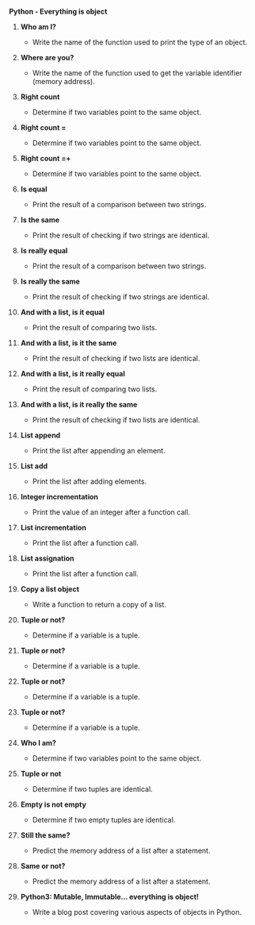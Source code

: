 **Python - Everything is object**

1. **Who am I?**
   - Write the name of the function used to print the type of an object.

2. **Where are you?**
   - Write the name of the function used to get the variable identifier (memory address).

3. **Right count**
   - Determine if two variables point to the same object.

4. **Right count =**
   - Determine if two variables point to the same object.

5. **Right count =+**
   - Determine if two variables point to the same object.

6. **Is equal**
   - Print the result of a comparison between two strings.

7. **Is the same**
   - Print the result of checking if two strings are identical.

8. **Is really equal**
   - Print the result of a comparison between two strings.

9. **Is really the same**
   - Print the result of checking if two strings are identical.

10. **And with a list, is it equal**
    - Print the result of comparing two lists.

11. **And with a list, is it the same**
    - Print the result of checking if two lists are identical.

12. **And with a list, is it really equal**
    - Print the result of comparing two lists.

13. **And with a list, is it really the same**
    - Print the result of checking if two lists are identical.

14. **List append**
    - Print the list after appending an element.

15. **List add**
    - Print the list after adding elements.

16. **Integer incrementation**
    - Print the value of an integer after a function call.

17. **List incrementation**
    - Print the list after a function call.

18. **List assignation**
    - Print the list after a function call.

19. **Copy a list object**
    - Write a function to return a copy of a list.

20. **Tuple or not?**
    - Determine if a variable is a tuple.

21. **Tuple or not?**
    - Determine if a variable is a tuple.

22. **Tuple or not?**
    - Determine if a variable is a tuple.

23. **Tuple or not?**
    - Determine if a variable is a tuple.

24. **Who I am?**
    - Determine if two variables point to the same object.

25. **Tuple or not**
    - Determine if two tuples are identical.

26. **Empty is not empty**
    - Determine if two empty tuples are identical.

27. **Still the same?**
    - Predict the memory address of a list after a statement.

28. **Same or not?**
    - Predict the memory address of a list after a statement.

29. **Python3: Mutable, Immutable... everything is object!**
    - Write a blog post covering various aspects of objects in Python.
